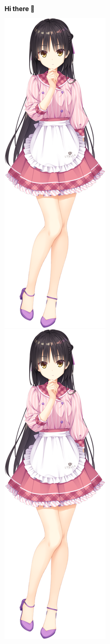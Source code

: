 ## Hi there 👋

<!--
**1Natsume/1Natsume** is a ✨ _special_ ✨ repository because its `README.md` (this file) appears on your GitHub profile.

Here are some ideas to get you started:

- 🔭 I’m currently working on ...
- 🌱 I’m currently learning ...
- 👯 I’m looking to collaborate on ...
- 🤔 I’m looking for help with ...
- 💬 Ask me about ...
- 📫 How to reach me: ...
- 😄 Pronouns: ...
- ⚡ Fun fact: ...
-->
![默认图片](img/Natsume.PNG)
<img src="img/Natsume.PNG" alt="Image 1" onmouseover="this.src='https://pic2.zhimg.com/v2-a2ce77d392d958ef33888085a8c9184d_xld.png'" onmouseout="this.src='img/Natsume.PNG'">
